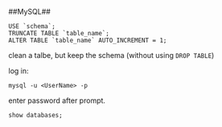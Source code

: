 ##MySQL##

    USE `schema`;
    TRUNCATE TABLE `table_name`;
    ALTER TABLE `table_name` AUTO_INCREMENT = 1;
    
clean a talbe, but keep the schema (without using `DROP TABLE`)

log in:

    mysql -u <UserName> -p

enter password after prompt.


    show databases;

